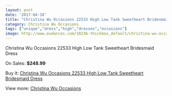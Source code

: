 ```yaml
---
layout: post
date: '2017-04-18'
title: "Christina Wu Occasions 22533 High Low Tank Sweetheart Bridesmaid Dress"
category: Christina Wu Occasions
tags: ["unique","dress","high","dresses","occasions"]
image: http://www.eudances.com/10236-thickbox_default/christina-wu-occasions-22533-high-low-tank-sweetheart-bridesmaid-dress.jpg
---
```

Christina Wu Occasions 22533 High Low Tank Sweetheart Bridesmaid Dress

On Sales: **$248.99**
<a href="https://www.eudances.com/en/christina-wu-occasions/3347-christina-wu-occasions-22533-high-low-tank-sweetheart-bridesmaid-dress.html"><amp-img layout="responsive" width="600" height="600" src="//www.eudances.com/10236-thickbox_default/christina-wu-occasions-22533-high-low-tank-sweetheart-bridesmaid-dress.jpg" alt="Christina Wu Occasions 22533 High Low Tank Sweetheart Bridesmaid Dress 0" /></a>
<a href="https://www.eudances.com/en/christina-wu-occasions/3347-christina-wu-occasions-22533-high-low-tank-sweetheart-bridesmaid-dress.html"><amp-img layout="responsive" width="600" height="600" src="//www.eudances.com/10239-thickbox_default/christina-wu-occasions-22533-high-low-tank-sweetheart-bridesmaid-dress.jpg" alt="Christina Wu Occasions 22533 High Low Tank Sweetheart Bridesmaid Dress 1" /></a>
<a href="https://www.eudances.com/en/christina-wu-occasions/3347-christina-wu-occasions-22533-high-low-tank-sweetheart-bridesmaid-dress.html"><amp-img layout="responsive" width="600" height="600" src="//www.eudances.com/10238-thickbox_default/christina-wu-occasions-22533-high-low-tank-sweetheart-bridesmaid-dress.jpg" alt="Christina Wu Occasions 22533 High Low Tank Sweetheart Bridesmaid Dress 2" /></a>
<a href="https://www.eudances.com/en/christina-wu-occasions/3347-christina-wu-occasions-22533-high-low-tank-sweetheart-bridesmaid-dress.html"><amp-img layout="responsive" width="600" height="600" src="//www.eudances.com/10237-thickbox_default/christina-wu-occasions-22533-high-low-tank-sweetheart-bridesmaid-dress.jpg" alt="Christina Wu Occasions 22533 High Low Tank Sweetheart Bridesmaid Dress 3" /></a>

Buy it: [Christina Wu Occasions 22533 High Low Tank Sweetheart Bridesmaid Dress](https://www.eudances.com/en/christina-wu-occasions/3347-christina-wu-occasions-22533-high-low-tank-sweetheart-bridesmaid-dress.html "Christina Wu Occasions 22533 High Low Tank Sweetheart Bridesmaid Dress")

View more: [Christina Wu Occasions](https://www.eudances.com/en/59-christina-wu-occasions "Christina Wu Occasions")